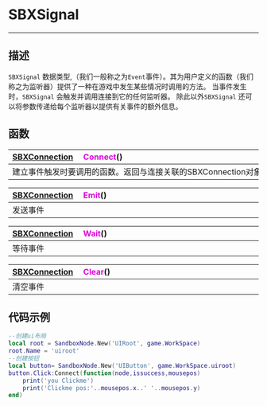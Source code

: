 # SBXSignal
------------------------------------------------------------------------------------------
## 描述

`SBXSignal` 数据类型,（我们一般称之为`Event`事件）。其为用户定义的函数（我们称之为监听器）提供了一种在游戏中发生某些情况时调用的方法。 当事件发生时，`SBXSignal` 会触发并调用连接到它的任何监听器。 除此以外`SBXSignal` 还可以将参数传递给每个监听器以提供有关事件的额外信息。


## 函数

|<div style="width:700px">[SBXConnection](/Api/DataType/SBXConnection.md) &emsp;<font color="dd00dd">Connect</font>()</div>|
|:---|
|建立事件触发时要调用的函数。返回与连接关联的SBXConnection对象|

|<div style="width:700px">[SBXConnection](/Api/DataType/SBXConnection.md) &emsp;<font color="dd00dd">Emit</font>()</div>|
|:---|
|发送事件|

|<div style="width:700px">[SBXConnection](/Api/DataType/SBXConnection.md) &emsp;<font color="dd00dd">Wait</font>()</div>|
|:---|
|等待事件|

|<div style="width:700px">[SBXConnection](/Api/DataType/SBXConnection.md) &emsp;<font color="dd00dd">Clear</font>()</div>|
|:---|
|清空事件|


## 代码示例

```lua
--创建ui布局
local root = SandboxNode.New('UIRoot', game.WorkSpace)
root.Name = 'uiroot'
--创建按钮
local button= SandboxNode.New('UIButton', game.WorkSpace.uiroot)
button.Click:Connect(function(node,issuccess,mousepos) 
    print('you Clickme')
    print('Clickme pos:'..mousepos.x..' '..mousepos.y)
end)
```
